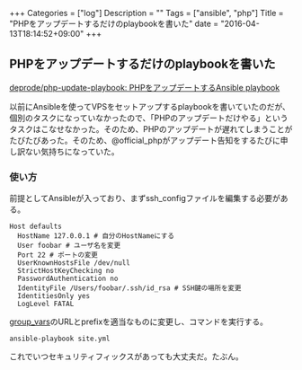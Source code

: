 +++
Categories = ["log"]
Description = ""
Tags = ["ansible", "php"]
Title = "PHPをアップデートするだけのplaybookを書いた"
date = "2016-04-13T18:14:52+09:00"
+++

## PHPをアップデートするだけのplaybookを書いた
[deprode/php-update-playbook: PHPをアップデートするAnsible playbook](https://github.com/deprode/php-update-playbook)

以前にAnsibleを使ってVPSをセットアップするplaybookを書いていたのだが、個別のタスクになっていなかったので、「PHPのアップデートだけやる」というタスクはこなせなかった。そのため、PHPのアップデートが遅れてしまうことがたびたびあった。そのため、@official_phpがアップデート告知をするたびに申し訳ない気持ちになっていた。

### 使い方
前提としてAnsibleが入っており、まずssh_configファイルを編集する必要がある。

```
Host defaults
  HostName 127.0.0.1 # 自分のHostNameにする
  User foobar # ユーザ名を変更
  Port 22 # ポートの変更
  UserKnownHostsFile /dev/null
  StrictHostKeyChecking no
  PasswordAuthentication no
  IdentityFile /Users/foobar/.ssh/id_rsa # SSH鍵の場所を変更
  IdentitiesOnly yes
  LogLevel FATAL
```

[group_vars](https://github.com/deprode/php-update-playbook/blob/master/group_vars/repo.yml)のURLとprefixを適当なものに変更し、コマンドを実行する。

```
ansible-playbook site.yml
```

これでいつセキュリティフィックスがあっても大丈夫だ。たぶん。